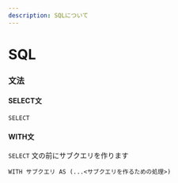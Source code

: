 ```yaml
---
description: SQLについて
---
```


# SQL

### 文法

#### SELECT文

`SELECT`

#### WITH文

`SELECT` 文の前にサブクエリを作ります

```text
WITH サブクエリ AS (...<サブクエリを作るための処理>)
```

